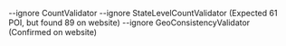 --ignore CountValidator --ignore StateLevelCountValidator (Expected 61 POI, but found 89 on website)
--ignore GeoConsistencyValidator (Confirmed on website)
